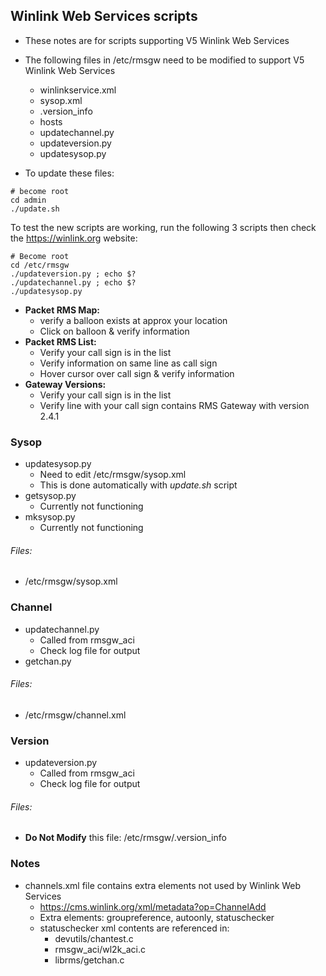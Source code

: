 ## Winlink Web Services scripts

* These notes are for scripts supporting V5 Winlink Web Services

* The following files in /etc/rmsgw need to be modified to support V5 Winlink Web Services
  * winlinkservice.xml
  * sysop.xml
  * .version_info
  * hosts
  * updatechannel.py
  * updateversion.py
  * updatesysop.py

* To update these files:
```
# become root
cd admin
./update.sh
```

To test the new scripts are working, run the following 3 scripts then check the https://winlink.org website:
```
# Become root
cd /etc/rmsgw
./updateversion.py ; echo $?
./updatechannel.py ; echo $?
./updatesysop.py
```

* **Packet RMS Map:**
  * verify a balloon exists at approx your location
  * Click on balloon & verify information
* **Packet RMS List:**
  * Verify your call sign is in the list
  * Verify information on same line as call sign
  * Hover cursor over call sign & verify information
* **Gateway Versions:**
  * Verify your call sign is in the list
  * Verify line with your call sign contains RMS Gateway with version 2.4.1

### Sysop

* updatesysop.py
  * Need to edit /etc/rmsgw/sysop.xml
  * This is done automatically with *update.sh* script
* getsysop.py
  * Currently not functioning
* mksysop.py
  * Currently not functioning

###### Files:
* /etc/rmsgw/sysop.xml

### Channel

* updatechannel.py
  * Called from rmsgw_aci
  * Check log file for output
* getchan.py

###### Files:
* /etc/rmsgw/channel.xml

### Version

* updateversion.py
  * Called from rmsgw_aci
  * Check log file for output

###### Files:
* **Do Not Modify** this file: /etc/rmsgw/.version_info

### Notes
* channels.xml file contains extra elements not used by Winlink Web Services
  * https://cms.winlink.org/xml/metadata?op=ChannelAdd
  * Extra elements: groupreference, autoonly, statuschecker
  * statuschecker xml contents are referenced in:
    * devutils/chantest.c
    * rmsgw_aci/wl2k_aci.c
    * librms/getchan.c

